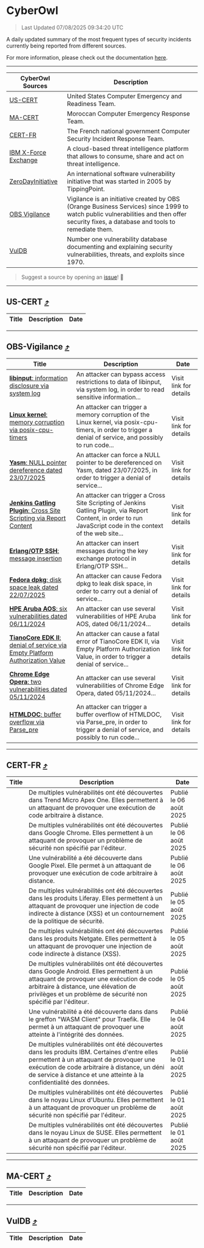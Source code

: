 
 <div id='top'></div>

# CyberOwl

 > Last Updated 07/08/2025 09:34:20 UTC
 
 A daily updated summary of the most frequent types of security incidents currently being reported from different sources.
 
 For more information, please check out the documentation [here](./docs/README.md).
 
 ---
 |CyberOwl Sources|Description|
 |---|---|
 |[US-CERT](#us-cert-arrow_heading_up)|United States Computer Emergency and Readiness Team.|
 |[MA-CERT](#ma-cert-arrow_heading_up)|Moroccan Computer Emergency Response Team.|
 |[CERT-FR](#cert-fr-arrow_heading_up)|The French national government Computer Security Incident Response Team.|
 |[IBM X-Force Exchange](#ibmcloud-arrow_heading_up)|A cloud-based threat intelligence platform that allows to consume, share and act on threat intelligence.|
 |[ZeroDayInitiative](#zerodayinitiative-arrow_heading_up)|An international software vulnerability initiative that was started in 2005 by TippingPoint.|
 |[OBS Vigilance](#obs-vigilance-arrow_heading_up)|Vigilance is an initiative created by OBS (Orange Business Services) since 1999 to watch public vulnerabilities and then offer security fixes, a database and tools to remediate them.|
 |[VulDB](#vuldb-arrow_heading_up)|Number one vulnerability database documenting and explaining security vulnerabilities, threats, and exploits since 1970.|
 
 > Suggest a source by opening an [issue](https://github.com/karimhabush/cyberowl/issues)! :raised_hands:
 ---

## US-CERT [:arrow_heading_up:](#cyberowl)

 |Title|Description|Date|
 |---|---|---|
 
 ---

## OBS-Vigilance [:arrow_heading_up:](#cyberowl)

 |Title|Description|Date|
 |---|---|---|
 |[<a href="https://vigilance.fr/vulnerability/libinput-information-disclosure-via-system-log-47783" class="noirorange"><b>libinput</b>: information disclosure via system log</a>](https://vigilance.fr/vulnerability/libinput-information-disclosure-via-system-log-47783)|An attacker can bypass access restrictions to data of libinput, via system log, in order to read sensitive information...|Visit link for details|
 |[<a href="https://vigilance.fr/vulnerability/Linux-kernel-memory-corruption-via-posix-cpu-timers-47782" class="noirorange"><b>Linux kernel</b>: memory corruption via posix-cpu-timers</a>](https://vigilance.fr/vulnerability/Linux-kernel-memory-corruption-via-posix-cpu-timers-47782)|An attacker can trigger a memory corruption of the Linux kernel, via posix-cpu-timers, in order to trigger a denial of service, and possibly to run code...|Visit link for details|
 |[<a href="https://vigilance.fr/vulnerability/Yasm-NULL-pointer-dereference-dated-23-07-2025-47781" class="noirorange"><b>Yasm</b>: NULL pointer dereference dated 23/07/2025</a>](https://vigilance.fr/vulnerability/Yasm-NULL-pointer-dereference-dated-23-07-2025-47781)|An attacker can force a NULL pointer to be dereferenced on Yasm, dated 23/07/2025, in order to trigger a denial of service...|Visit link for details|
 |[<a href="https://vigilance.fr/vulnerability/Jenkins-Gatling-Plugin-Cross-Site-Scripting-via-Report-Content-47358" class="noirorange"><b>Jenkins Gatling Plugin</b>: Cross Site Scripting via Report Content</a>](https://vigilance.fr/vulnerability/Jenkins-Gatling-Plugin-Cross-Site-Scripting-via-Report-Content-47358)|An attacker can trigger a Cross Site Scripting of Jenkins Gatling Plugin, via Report Content, in order to run JavaScript code in the context of the web site...|Visit link for details|
 |[<a href="https://vigilance.fr/vulnerability/Erlang-OTP-SSH-message-insertion-47768" class="noirorange"><b>Erlang/OTP SSH</b>: message insertion</a>](https://vigilance.fr/vulnerability/Erlang-OTP-SSH-message-insertion-47768)|An attacker can insert messages during the key exchange protocol in Erlang/OTP SSH...|Visit link for details|
 |[<a href="https://vigilance.fr/vulnerability/Fedora-dpkg-disk-space-leak-dated-22-07-2025-47765" class="noirorange"><b>Fedora dpkg</b>: disk space leak dated 22/07/2025</a>](https://vigilance.fr/vulnerability/Fedora-dpkg-disk-space-leak-dated-22-07-2025-47765)|An attacker can cause Fedora dpkg to leak disk space, in order to carry out a denial of service...|Visit link for details|
 |[<a href="https://vigilance.fr/vulnerability/HPE-Aruba-AOS-six-vulnerabilities-dated-06-11-2024-45539" class="noirorange"><b>HPE Aruba AOS</b>: six vulnerabilities dated 06/11/2024</a>](https://vigilance.fr/vulnerability/HPE-Aruba-AOS-six-vulnerabilities-dated-06-11-2024-45539)|An attacker can use several vulnerabilities of HPE Aruba AOS, dated 06/11/2024...|Visit link for details|
 |[<a href="https://vigilance.fr/vulnerability/TianoCore-EDK-II-denial-of-service-via-Empty-Platform-Authorization-Value-47357" class="noirorange"><b>TianoCore EDK II</b>: denial of service via Empty Platform Authorization Value</a>](https://vigilance.fr/vulnerability/TianoCore-EDK-II-denial-of-service-via-Empty-Platform-Authorization-Value-47357)|An attacker can cause a fatal error of TianoCore EDK II, via Empty Platform Authorization Value, in order to trigger a denial of service...|Visit link for details|
 |[<a href="https://vigilance.fr/vulnerability/Chrome-Edge-Opera-two-vulnerabilities-dated-05-11-2024-45534" class="noirorange"><b>Chrome  Edge  Opera</b>: two vulnerabilities dated 05/11/2024</a>](https://vigilance.fr/vulnerability/Chrome-Edge-Opera-two-vulnerabilities-dated-05-11-2024-45534)|An attacker can use several vulnerabilities of Chrome  Edge  Opera, dated 05/11/2024...|Visit link for details|
 |[<a href="https://vigilance.fr/vulnerability/HTMLDOC-buffer-overflow-via-Parse-pre-45533" class="noirorange"><b>HTMLDOC</b>: buffer overflow via Parse_pre</a>](https://vigilance.fr/vulnerability/HTMLDOC-buffer-overflow-via-Parse-pre-45533)|An attacker can trigger a buffer overflow of HTMLDOC, via Parse_pre, in order to trigger a denial of service, and possibly to run code...|Visit link for details|
 
 ---

## CERT-FR [:arrow_heading_up:](#cyberowl)

 |Title|Description|Date|
 |---|---|---|
 |[](https://www.cert.ssi.gouv.fr/avis/CERTFR-2025-AVI-0658/)|De multiples vulnérabilités ont été découvertes dans Trend Micro Apex One. Elles permettent à un attaquant de provoquer une exécution de code arbitraire à distance.|Publié le 06 août 2025|
 |[](https://www.cert.ssi.gouv.fr/avis/CERTFR-2025-AVI-0657/)|De multiples vulnérabilités ont été découvertes dans Google Chrome. Elles permettent à un attaquant de provoquer un problème de sécurité non spécifié par l'éditeur.|Publié le 06 août 2025|
 |[](https://www.cert.ssi.gouv.fr/avis/CERTFR-2025-AVI-0656/)|Une vulnérabilité a été découverte dans Google Pixel. Elle permet à un attaquant de provoquer une exécution de code arbitraire à distance.|Publié le 06 août 2025|
 |[](https://www.cert.ssi.gouv.fr/avis/CERTFR-2025-AVI-0655/)|De multiples vulnérabilités ont été découvertes dans les produits Liferay. Elles permettent à un attaquant de provoquer une injection de code indirecte à distance (XSS) et un contournement de la politique de sécurité.|Publié le 05 août 2025|
 |[](https://www.cert.ssi.gouv.fr/avis/CERTFR-2025-AVI-0654/)|De multiples vulnérabilités ont été découvertes dans les produits Netgate. Elles permettent à un attaquant de provoquer une injection de code indirecte à distance (XSS).|Publié le 05 août 2025|
 |[](https://www.cert.ssi.gouv.fr/avis/CERTFR-2025-AVI-0653/)|De multiples vulnérabilités ont été découvertes dans Google Android. Elles permettent à un attaquant de provoquer une exécution de code arbitraire à distance, une élévation de privilèges et un problème de sécurité non spécifié par l'éditeur.|Publié le 05 août 2025|
 |[](https://www.cert.ssi.gouv.fr/avis/CERTFR-2025-AVI-0652/)|Une vulnérabilité a été découverte dans dans le greffon "WASM Client" pour Traefik. Elle permet à un attaquant de provoquer une atteinte à l'intégrité des données.|Publié le 04 août 2025|
 |[](https://www.cert.ssi.gouv.fr/avis/CERTFR-2025-AVI-0651/)|De multiples vulnérabilités ont été découvertes dans les produits IBM. Certaines d'entre elles permettent à un attaquant de provoquer une exécution de code arbitraire à distance, un déni de service à distance et une atteinte à la confidentialité des données.|Publié le 01 août 2025|
 |[](https://www.cert.ssi.gouv.fr/avis/CERTFR-2025-AVI-0650/)|De multiples vulnérabilités ont été découvertes dans le noyau Linux d'Ubuntu. Elles permettent à un attaquant de provoquer un problème de sécurité non spécifié par l'éditeur.|Publié le 01 août 2025|
 |[](https://www.cert.ssi.gouv.fr/avis/CERTFR-2025-AVI-0649/)|De multiples vulnérabilités ont été découvertes dans le noyau Linux de SUSE. Elles permettent à un attaquant de provoquer un problème de sécurité non spécifié par l'éditeur.|Publié le 01 août 2025|
 
 ---

## MA-CERT [:arrow_heading_up:](#cyberowl)

 |Title|Description|Date|
 |---|---|---|
 
 ---

## VulDB [:arrow_heading_up:](#cyberowl)

 |Title|Description|Date|
 |---|---|---|
 